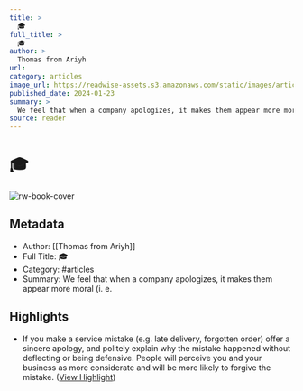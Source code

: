 ```yaml
---
title: >
  🎓
full_title: >
  🎓
author: >
  Thomas from Ariyh
url: 
category: articles
image_url: https://readwise-assets.s3.amazonaws.com/static/images/article3.5c705a01b476.png
published_date: 2024-01-23
summary: >
  We feel that when a company apologizes, it makes them appear more moral (i. e.
source: reader
---
```

# 🎓

![rw-book-cover](https://readwise-assets.s3.amazonaws.com/static/images/article3.5c705a01b476.png)

## Metadata
- Author: [[Thomas from Ariyh]]
- Full Title: 🎓
- Category: #articles
- Summary: We feel that when a company apologizes, it makes them appear more moral (i. e.

## Highlights
- If you make a service mistake (e.g. late delivery, forgotten order) offer a sincere apology, and politely explain why the mistake happened without deflecting or being defensive.
  People will perceive you and your business as more considerate and will be more likely to forgive the mistake. ([View Highlight](https://read.readwise.io/read/01hn0cmm8m877jnj4wrg62s40p))


